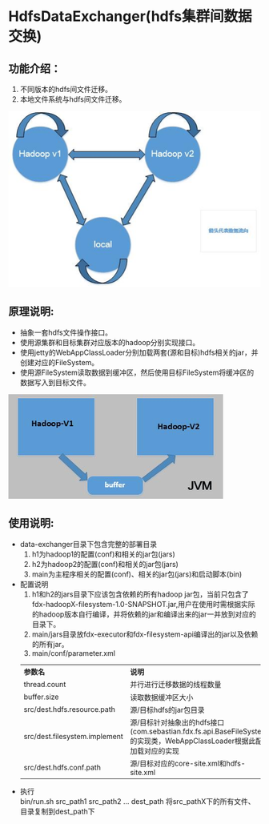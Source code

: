 # HdfsDataExchanger(hdfs集群间数据交换)
## 
## 功能介绍：
  1. 不同版本的hdfs间文件迁移。
  2. 本地文件系统与hdfs间文件迁移。
  
  ![avatar](https://github.com/SebastinHe/Resources/blob/master/HdfsDataExchanger/1.jpg?raw=true)  

## 原理说明:
* 抽象一套hdfs文件操作接口。
* 使用源集群和目标集群对应版本的hadoop分别实现接口。
* 使用jetty的WebAppClassLoader分别加载两套(源和目标)hdfs相关的jar，并创建对应的FileSystem。
* 使用源FileSystem读取数据到缓冲区，然后使用目标FileSystem将缓冲区的数据写入到目标文件。

![avatar](https://github.com/SebastinHe/Resources/blob/master/HdfsDataExchanger/2.jpg?raw=true)

## 使用说明:
* data-exchanger目录下包含完整的部署目录
  1. h1为hadoop1的配置(conf)和相关的jar包(jars)
  2. h2为hadoop2的配置(conf)和相关的jar包(jars)
  3. main为主程序相关的配置(conf)、相关的jar包(jars)和启动脚本(bin)
* 配置说明
  1. h1和h2的jars目录下应该包含依赖的所有hadoop jar包，当前只包含了fdx-hadoopX-filesystem-1.0-SNAPSHOT.jar,用户在使用时需根据实际的hadoop版本自行编译，并将依赖的jar和编译出来的jar一并放到对应的目录下。
  2. main/jars目录放fdx-executor和fdx-filesystem-api编译出的jar以及依赖的所有jar。
  3. main/conf/parameter.xml
    <table>
      <tr>
        <th>参数名</th>
        <th>说明</th>
      </tr>
      <tr>
        <td>thread.count</td>
        <td>并行进行迁移数据的线程数量</td>
      </tr>
      <tr>
        <td>buffer.size</td>
        <td>读取数据缓冲区大小</td>
      </tr>
      <tr>
        <td>src/dest.hdfs.resource.path</td>
        <td>源/目标hdfs的jar包目录</td>
      </tr>
      <tr>
        <td>src/dest.filesystem.implement</td>
        <td>源/目标针对抽象出的hdfs接口(com.sebastian.fdx.fs.api.BaseFileSystem)的实现类，WebAppClassLoader根据此配置加载对应的实现</td>
      </tr>
      <tr>
          <td>src/dest.hdfs.conf.path</td>
          <td>源/目标对应的core-site.xml和hdfs-site.xml</td>
      </tr>
    </table>
*  执行  
bin/run.sh src_path1 src_path2 ... dest_path   将src_pathX下的所有文件、目录复制到dest_path下
